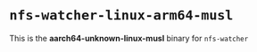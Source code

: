 # `nfs-watcher-linux-arm64-musl`

This is the **aarch64-unknown-linux-musl** binary for `nfs-watcher`
